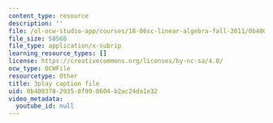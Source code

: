 ```yaml
---
content_type: resource
description: ''
file: /ol-ocw-studio-app/courses/18-06sc-linear-algebra-fall-2011/0b40037829358f998604b2ac24da1e32_QuZL5IKpO_U.srt
file_size: 58568
file_type: application/x-subrip
learning_resource_types: []
license: https://creativecommons.org/licenses/by-nc-sa/4.0/
ocw_type: OCWFile
resourcetype: Other
title: 3play caption file
uid: 0b400378-2935-8f99-8604-b2ac24da1e32
video_metadata:
  youtube_id: null
---
```


